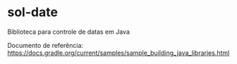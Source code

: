# sol-date
Biblioteca para controle de datas em Java


Documento de referência: https://docs.gradle.org/current/samples/sample_building_java_libraries.html

